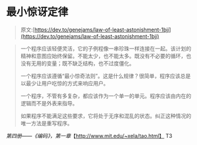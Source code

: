 # 最小惊讶定律

> 原文:[https://dev.to/genejams/law-of-least-astonishment-1bji](https://dev.to/genejams/law-of-least-astonishment-1bji)

> 一个程序应该轻便灵活，它的子例程像一串珍珠一样连接在一起。该计划的精神和意图应始终保留。不能太少，也不能太多。既没有不必要的循环，也没有无用的变量；既不缺乏结构，也不过度僵化。
> 
> 一个程序应该遵循“最小惊奇法则”。这是什么规律？很简单，程序应该总是以最少让用户吃惊的方式来响应用户。
> 
> 一个程序，不管有多复杂，都应该作为一个单一的单元。程序应该由内在的逻辑而不是外表来指导。
> 
> 如果程序不能满足这些要求，它将处于无序和混乱的状态。纠正这种情况的唯一方法是重写程序。

*第四册——《编码》，第一章*【http://www.mit.edu/~xela/tao.html】
T3